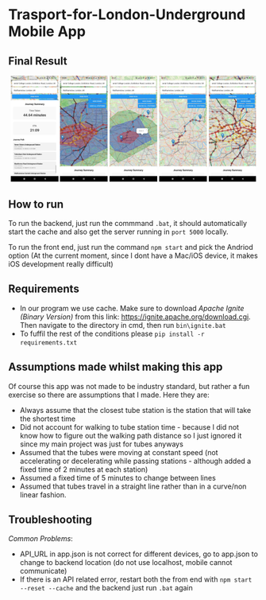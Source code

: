# Trasport-for-London-Underground Mobile App

## Final Result

<p align="center">
  <img src="img/img1.jpg" alt="Image 1" width="19%" />
  <img src="img/img2.jpg" alt="Image 2" width="19%" />
  <img src="img/img4.jpg" alt="Image 3" width="19%" />
  <img src="img/img5.jpg" alt="Image 4" width="19%" />
  <img src="img/img6.jpg" alt="Image 5" width="19%" />
</p>




## How to run

To run the backend, just run the commmand `.bat`, it should automatically start the cache and also get the server running in `port 5000` locally.

To run the front end, just run the command `npm start` and pick the Andriod option (At the current moment, since I dont have a Mac/iOS device, it makes iOS development really difficult)



## Requirements
- In our program we use cache. Make sure to download _*Apache Ignite* (Binary Version)_ from this link: https://ignite.apache.org/download.cgi. Then navigate to the directory in cmd, then run `bin\ignite.bat`
- To fuffil the rest of the conditions please `pip install -r requirements.txt`

## Assumptions made whilst making this app
Of course this app was not made to be industry standard, but rather a fun exercise so there are assumptions that I made. Here they are:
- Always assume that the closest tube station is the station that will take the shortest time 
- Did not account for walking to tube station time - because I did not know how to figure out the walking path distance so I just ignored it since my main project was just for tubes anyways
- Assumed that the tubes were moving at constant speed (not accelerating or decelerating while passing stations - although added a fixed time of 2 minutes at each station)
- Assumed a fixed time of 5 minutes to change between lines
- Assumed that tubes travel in a straight line rather than in a curve/non linear fashion.

## Troubleshooting
*Common Problems*: 
- API_URL in app.json is not correct for different devices, go to app.json to change to backend location (do not use localhost, mobile cannot communicate)
- If there is an API related error, restart both the from end with `npm start --reset --cache` and the backend just run `.bat` again